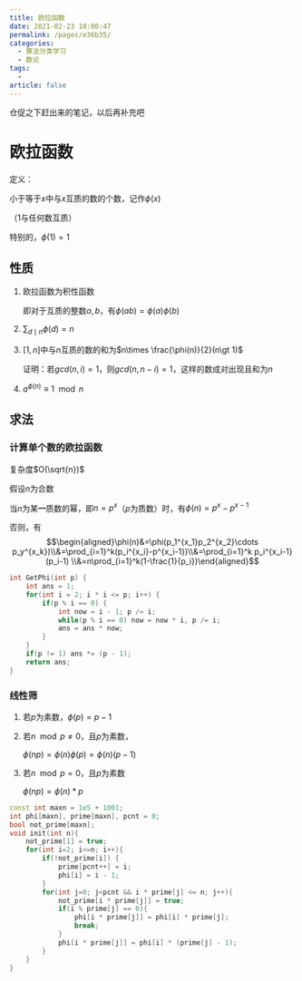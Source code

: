 ```yaml
---
title: 欧拉函数
date: 2021-02-23 18:00:47
permalink: /pages/e36b35/
categories: 
  - 算法分类学习
  - 数论
tags: 
  - 
article: false
---
```



仓促之下赶出来的笔记，以后再补充吧

# 欧拉函数

定义：

小于等于$x$中与$x$互质的数的个数，记作$\phi(x)$

（1与任何数互质）

特别的，$\phi(1)=1$



## 性质

1.  欧拉函数为积性函数

    即对于互质的整数$a,b$，有$\phi(ab)=\phi(a)\phi(b)$

2.  $\sum_{d\mid n} \phi(d)=n$

3.  $[1,n]$中与$n$互质的数的和为$n\times \frac{\phi(n)}{2}(n\gt 1)$

    证明：若$gcd(n,i)=1$，则$gcd(n,n-i)=1$，这样的数成对出现且和为$n$

4.  $a^{\phi(n)}\equiv 1\mod n$



## 求法

### 计算单个数的欧拉函数

复杂度$O(\sqrt{n})$

假设$n$为合数

当$n$为某**一**质数的幂，即$n=p^x$（$p$为质数）时，有$\phi(n)=p^x-p^{x-1}$

否则，有
$$\begin{aligned}\phi(n)&=\phi(p_1^{x_1}p_2^{x_2}\cdots p_y^{x_k})\\&=\prod_{i=1}^k(p_i^{x_i}-p^{x_i-1})\\&=\prod_{i=1}^k p_i^{x_i-1}(p_i-1) \\&=n\prod_{i=1}^k(1-\frac{1}{p_i})\end{aligned}$$

```cpp
int GetPhi(int p) {
    int ans = 1;
    for(int i = 2; i * i <= p; i++) {
        if(p % i == 0) {
            int now = i - 1; p /= i;
            while(p % i == 0) now = now * i, p /= i;
            ans = ans * now;
        }
    }
    if(p != 1) ans *= (p - 1); 
    return ans;
}
```



### 线性筛

1.  若$p$为素数，$\phi(p)=p-1$

2.  若$n \mod p \not= 0$，且$p$为素数，

    $\phi(np)=\phi(n)\phi(p)=\phi(n)(p-1)$

3.  若$n \mod p =0$，且$p$为素数

    $\phi(np)=\phi(n)*p$

```cpp
const int maxn = 1e5 + 1001;
int phi[maxn], prime[maxn], pcnt = 0;
bool not_prime[maxn];
void init(int n){
    not_prime[1] = true; 
    for(int i=2; i<=n; i++){
        if(!not_prime[i]) {
            prime[pcnt++] = i;
            phi[i] = i - 1;
        }
        for(int j=0; j<pcnt && i * prime[j] <= n; j++){
            not_prime[i * prime[j]] = true;
            if(i % prime[j] == 0){
                phi[i * prime[j]] = phi[i] * prime[j];
                break;
            }
            phi[i * prime[j]] = phi[i] * (prime[j] - 1);
        }
    }
}
```

